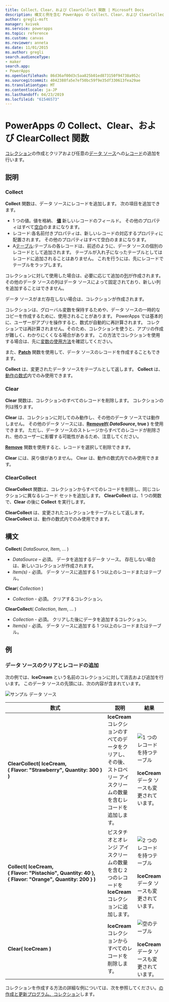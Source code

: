 ```yaml
---
title: Collect、Clear、および ClearCollect 関数 | Microsoft Docs
description: 構文と例を含む PowerApps の Collect、Clear、および ClearCollect 関数の参照情報
author: gregli-msft
manager: kvivek
ms.service: powerapps
ms.topic: reference
ms.custom: canvas
ms.reviewer: anneta
ms.date: 11/01/2015
ms.author: gregli
search.audienceType:
- maker
search.app:
- PowerApps
ms.openlocfilehash: 86d36af00d3c5aa825b01ed873150f94738a952c
ms.sourcegitcommit: 4042388fa5e7ef50bc59f9e35df330613fea29ae
ms.translationtype: MT
ms.contentlocale: ja-JP
ms.lasthandoff: 04/23/2019
ms.locfileid: "61546573"
---
```

# <a name="collect-clear-and-clearcollect-functions-in-powerapps"></a>PowerApps の Collect、Clear、および ClearCollect 関数

[コレクション](../working-with-data-sources.md#collections)の作成とクリアおよび任意の[データ ソース](../working-with-data-sources.md)への[レコード](../working-with-tables.md#records)の追加を行います。

## <a name="description"></a>説明

### <a name="collect"></a>Collect

**Collect** 関数は、データ ソースにレコードを追加します。 次の項目を追加できます。

- 1 つの値。値を格納、 **[値](function-value.md)** 新しいレコードのフィールド。  その他のプロパティはすべて[空白](function-isblank-isempty.md)のままになります。
- レコード:各名前付きプロパティは、新しいレコードの対応するプロパティに配置されます。  その他のプロパティはすべて空白のままになります。
- A[テーブル](../working-with-tables.md):テーブルの各レコードは、前述のように、データ ソースの個別のレコードとして追加されます。 テーブルが入れ子になったテーブルとしてはレコードに追加されることはありません。 これを行うには、先にレコードでテーブルをラップします。

コレクションに対して使用した場合は、必要に応じて追加の[列](../working-with-tables.md#columns)が作成されます。 その他のデータ ソースの列はデータ ソースによって固定されており、新しい列を追加することはできません。  

データ ソースがまだ存在しない場合は、コレクションが作成されます。

コレクションは、グローバル変数を保持するためや、データ ソースの一時的なコピーを作成するために、使用されることがあります。 PowerApps では基本的に、ユーザーがアプリを操作すると、数式が自動的に再計算されます。 コレクションでは再計算されません。そのため、コレクションを使うと、アプリの作成が難しく、わかりにくくなる場合があります。 この方法でコレクションを使用する場合は、先に[変数の使用方法](../working-with-variables.md)を確認してください。

また、**[Patch](function-patch.md)** 関数を使用して、データ ソースのレコードを作成することもできます。

**Collect** は、変更されたデータ ソースをテーブルとして返します。  **Collect** は、[動作の数式](../working-with-formulas-in-depth.md)内でのみ使用できます。

### <a name="clear"></a>Clear

**Clear** 関数は、コレクションのすべてのレコードを削除します。  コレクションの列は残ります。

**Clear** は、コレクションに対してのみ動作し、その他のデータ ソースでは動作しません。  その他のデータ ソースには、**[RemoveIf](function-remove-removeif.md)( *DataSource*, true )** を使用できます。  ただし、データ ソースのストレージからすべてのレコードが削除され、他のユーザーに影響する可能性があるため、注意してください。

**[Remove](function-remove-removeif.md)** 関数を使用すると、レコードを選択して削除できます。

**Clear** には、戻り値がありません。  Clear は、動作の数式内でのみ使用できます。

### <a name="clearcollect"></a>ClearCollect

**ClearCollect** 関数は、コレクションからすべてのレコードを削除し、同じコレクションに異なるレコード セットを追加します。  **ClearCollect** は、1 つの関数で、**Clear** の後に **Collect** を実行します。

**ClearCollect** は、変更されたコレクションをテーブルとして返します。  **ClearCollect** は、動作の数式内でのみ使用できます。

## <a name="syntax"></a>構文

**Collect**( *DataSource*, *Item*, ... )

* *DataSource* – 必須。 データを追加するデータ ソース。  存在しない場合は、新しいコレクションが作成されます。
* *Item(s)* - 必須。  データ ソースに追加する 1 つ以上のレコードまたはテーブル。  

**Clear**( *Collection* )

* *Collection* - 必須。 クリアするコレクション。

**ClearCollect**( *Collection*, *Item*, ... )

* *Collection* - 必須。 クリアした後にデータを追加するコレクション。
* *Item(s)* - 必須。  データ ソースに追加する 1 つ以上のレコードまたはテーブル。  

## <a name="examples"></a>例

### <a name="clearing-and-adding-records-to-a-data-source"></a>データ ソースのクリアとレコードの追加

次の例では、**IceCream** という名前のコレクションに対して消去および追加を行います。 このデータ ソースの先頭には、次の内容が含まれています。

![サンプル データ ソース](media/function-clear-collect-clearcollect/icecream.png)

| 数式 | 説明 | 結果 |
| --- | --- | --- |
| **ClearCollect( IceCream, {&nbsp;Flavor:&nbsp;"Strawberry",&nbsp;Quantity:&nbsp;300&nbsp;} )** |**IceCream** コレクションのすべてのデータをクリアし、その後、ストロベリー アイスクリームの数量を含むレコードを追加します。 |<style> img {幅の最大値: none} </style> ![1 つのレコードを持つテーブル](media/function-clear-collect-clearcollect/icecream-clearcollect.png)<br><br>**IceCream** データ ソースも変更されています。 |
| **Collect( IceCream, {&nbsp;Flavor:&nbsp;"Pistachio",&nbsp;Quantity:&nbsp;40&nbsp;}, {&nbsp;Flavor:&nbsp;"Orange",&nbsp;Quantity:&nbsp;200&nbsp;}  )** |ピスタチオとオレンジ アイスクリームの数量を含む 2 つのレコードを **IceCream** コレクションに追加します。 |![2 つのレコードを持つテーブル](media/function-clear-collect-clearcollect/icecream-collect.png)<br><br>**IceCream** データ ソースも変更されています。 |
| **Clear( IceCream )** |**IceCream** コレクションからすべてのレコードを削除します。 |![空のテーブル](media/function-clear-collect-clearcollect/icecream-clear.png)<br><br>**IceCream** データ ソースも変更されています。 |

コレクションを作成する方法の詳細な例については、次を参照してください。[の作成と更新プログラム、コレクション](../create-update-collection.md)します。

